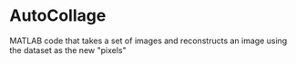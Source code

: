 # AutoCollage
MATLAB code that takes a set of images and reconstructs an image using the dataset as the new "pixels"
